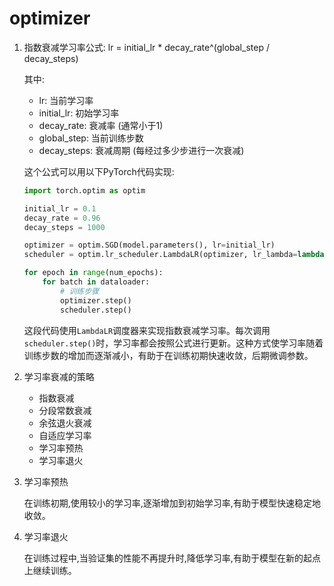 # optimizer

1. 指数衰减学习率公式:
   lr = initial_lr * decay_rate^(global_step / decay_steps)

   其中:
   - lr: 当前学习率
   - initial_lr: 初始学习率
   - decay_rate: 衰减率 (通常小于1)
   - global_step: 当前训练步数
   - decay_steps: 衰减周期 (每经过多少步进行一次衰减)

   这个公式可以用以下PyTorch代码实现:

   ```python
   import torch.optim as optim

   initial_lr = 0.1
   decay_rate = 0.96
   decay_steps = 1000

   optimizer = optim.SGD(model.parameters(), lr=initial_lr)
   scheduler = optim.lr_scheduler.LambdaLR(optimizer, lr_lambda=lambda step: decay_rate**(step / decay_steps))

   for epoch in range(num_epochs):
       for batch in dataloader:
           # 训练步骤
           optimizer.step()
           scheduler.step()
   ```

   这段代码使用`LambdaLR`调度器来实现指数衰减学习率。每次调用`scheduler.step()`时，学习率都会按照公式进行更新。这种方式使学习率随着训练步数的增加而逐渐减小，有助于在训练初期快速收敛，后期微调参数。

2. 学习率衰减的策略

   - 指数衰减
   - 分段常数衰减
   - 余弦退火衰减
   - 自适应学习率
   - 学习率预热
   - 学习率退火

3. 学习率预热

   在训练初期,使用较小的学习率,逐渐增加到初始学习率,有助于模型快速稳定地收敛。

4. 学习率退火

   在训练过程中,当验证集的性能不再提升时,降低学习率,有助于模型在新的起点上继续训练。
